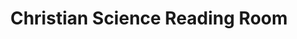 ---
title: "Christian Science Reading Room"
url: /portland/christian-science-reading-room-southeast-milwaukie-avenue/
shop: Bücher
---